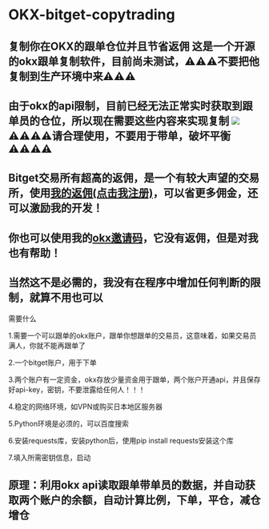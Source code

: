# OKX-bitget-copytrading
复制你在OKX的跟单仓位并且节省返佣
这是一个开源的okx跟单复制软件，目前尚未测试，⚠⚠⚠不要把他复制到生产环境中来⚠⚠⚠
---
由于okx的api限制，目前已经无法正常实时获取到跟单员的仓位，所以现在需要这些内容来实现复制
![](https://i0.hdslb.com/bfs/article/727bdd3333f20f9cea265fc9d7260ae1498348349.png)
⚠⚠⚠⚠请合理使用，不要用于带单，破坏平衡⚠⚠⚠⚠
---
Bitget交易所有超高的返佣，是一个有较大声望的交易所，使用[我的返佣(点击我注册)](https://partner.bitget.fit/bg/WJ9TDV)，可以省更多佣金，还可以激励我的开发！
---
你也可以使用我的[okx邀请码](https://okx.com/join/46420261)，它没有返佣，但是对我也有帮助！
---
当然这不是必需的，我没有在程序中增加任何判断的限制，就算不用也可以
---

需要什么

1.需要一个可以跟单的okx账户，跟单你想跟单的交易员，这意味着，如果交易员满人，你就不能再跟单了

2.一个bitget账户，用于下单

3.两个账户有一定资金，okx存放少量资金用于跟单，两个账户开通api，并且保存好api-key，密钥，不要泄露给任何人！！！

4.稳定的网络环境，如VPN或购买日本地区服务器

5.Python环境是必须的，可以百度搜索

6.安装requests库，安装python后，使用pip install requests安装这个库 

7.填入所需密钥信息，启动

原理：利用okx api读取跟单带单员的数据，并自动获取两个账户的余额，自动计算比例，下单，平仓，减仓增仓
---
